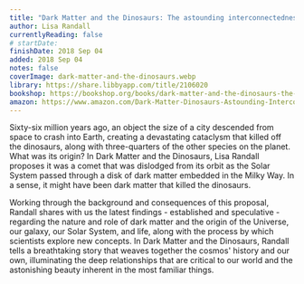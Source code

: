 ```yaml
---
title: "Dark Matter and the Dinosaurs: The astounding interconnectedness of the Universe"
author: Lisa Randall
currentlyReading: false
# startDate:
finishDate: 2018 Sep 04
added: 2018 Sep 04
notes: false
coverImage: dark-matter-and-the-dinosaurs.webp
library: https://share.libbyapp.com/title/2106020
bookshop: https://bookshop.org/books/dark-matter-and-the-dinosaurs-the-astounding-interconnectedness-of-the-universe-9780062328472/9780062328502
amazon: https://www.amazon.com/Dark-Matter-Dinosaurs-Astounding-Interconnectedness/dp/0062328506
---
```


Sixty-six million years ago, an object the size of a city descended from space to crash into Earth, creating a devastating cataclysm that killed off the dinosaurs, along with three-quarters of the other species on the planet. What was its origin? In Dark Matter and the Dinosaurs, Lisa Randall proposes it was a comet that was dislodged from its orbit as the Solar System passed through a disk of dark matter embedded in the Milky Way. In a sense, it might have been dark matter that killed the dinosaurs.

Working through the background and consequences of this proposal, Randall shares with us the latest findings - established and speculative - regarding the nature and role of dark matter and the origin of the Universe, our galaxy, our Solar System, and life, along with the process by which scientists explore new concepts. In Dark Matter and the Dinosaurs, Randall tells a breathtaking story that weaves together the cosmos' history and our own, illuminating the deep relationships that are critical to our world and the astonishing beauty inherent in the most familiar things.  

